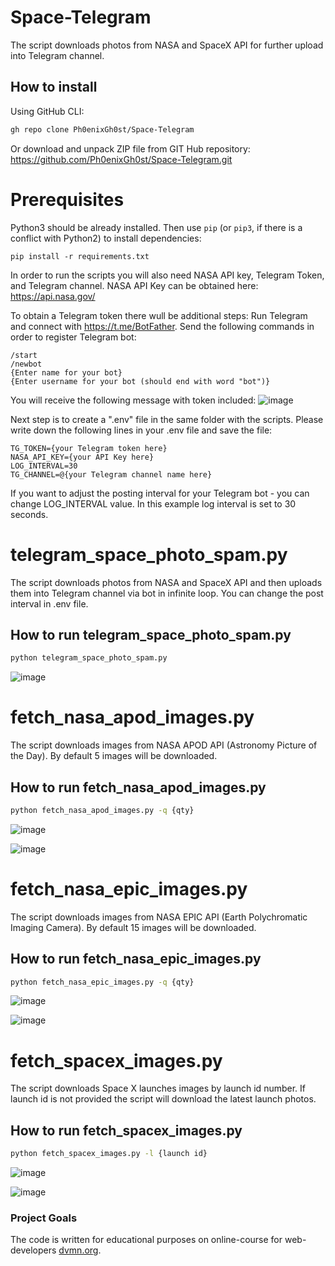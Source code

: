 # Space-Telegram
The script downloads photos from NASA and SpaceX API for further upload into Telegram channel.

## How to install
Using GitHub CLI:
```bash
gh repo clone Ph0enixGh0st/Space-Telegram
```

Or download and unpack ZIP file from GIT Hub repository: https://github.com/Ph0enixGh0st/Space-Telegram.git

# Prerequisites
Python3 should be already installed. 
Then use `pip` (or `pip3`, if there is a conflict with Python2) to install dependencies:
```
pip install -r requirements.txt
```
In order to run the scripts you will also need NASA API key, Telegram Token, and Telegram channel.
NASA API Key can be obtained here: https://api.nasa.gov/

To obtain a Telegram token there wull be additional steps:
Run Telegram and connect with https://t.me/BotFather. Send the following commands in order to register Telegram bot:
```
/start
/newbot
{Enter name for your bot}
{Enter username for your bot (should end with word "bot")}
```
You will receive the following message with token included:
![image](https://user-images.githubusercontent.com/108229516/190225818-6c221bb4-cb3f-4c07-8a9f-6d246bcdcec6.png)

Next step is to create a ".env" file in the same folder with the scripts.
Please write down the following lines in your .env file and save the file:
```
TG_TOKEN={your Telegram token here}
NASA_API_KEY={your API Key here}
LOG_INTERVAL=30
TG_CHANNEL=@{your Telegram channel name here}

```
If you want to adjust the posting interval for your Telegram bot - you can change LOG_INTERVAL value.
In this example log interval is set to 30 seconds.


# telegram_space_photo_spam.py
The script downloads photos from NASA and SpaceX API and then uploads them into Telegram channel via bot in infinite loop.
You can change the post interval in .env file.

## How to run telegram_space_photo_spam.py
```bash
python telegram_space_photo_spam.py
```
![image](https://user-images.githubusercontent.com/108229516/190182368-05d7d0fb-928e-450c-85aa-da1a42c37209.png)


# fetch_nasa_apod_images.py
The script downloads images from NASA APOD API (Astronomy Picture of the Day). By default 5 images will be downloaded.

## How to run fetch_nasa_apod_images.py
```bash
python fetch_nasa_apod_images.py -q {qty}
```
![image](https://user-images.githubusercontent.com/108229516/190181486-fd3b49ff-949f-47fe-acc9-12f0b01dd482.png)

![image](https://user-images.githubusercontent.com/108229516/190181244-631069dc-59ab-4f44-923a-cd46b58fd8bb.png)


# fetch_nasa_epic_images.py
The script downloads images from NASA EPIC API (Earth Polychromatic Imaging Camera). By default 15 images will be downloaded.

## How to run fetch_nasa_epic_images.py
```bash
python fetch_nasa_epic_images.py -q {qty}
```
![image](https://user-images.githubusercontent.com/108229516/190183357-baa20446-ca03-4471-bec7-8ce590dba149.png)

![image](https://user-images.githubusercontent.com/108229516/190182910-b44c0333-ef85-4c73-8800-c34173b061db.png)


# fetch_spacex_images.py
The script downloads Space X launches images by launch id number. If launch id is not provided the script will download the latest launch photos.

## How to run fetch_spacex_images.py
```bash
python fetch_spacex_images.py -l {launch id}
```
![image](https://user-images.githubusercontent.com/108229516/190184756-c3f669c7-ade3-478d-be58-671da5a15aee.png)

![image](https://user-images.githubusercontent.com/108229516/190183896-175d7859-05f8-4b20-b810-764ce2449f13.png)


### Project Goals

The code is written for educational purposes on online-course for web-developers [dvmn.org](https://dvmn.org/).
